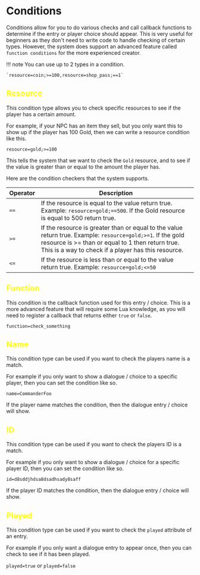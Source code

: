 # Conditions

Conditions allow for you to do various checks and call callback functions to determine if the entry or player choice should appear. This is very useful for beginners as they don't need to write code to handle checking of certain types. However, the system does support an advanced feature called `function conditions` for the more experienced creator.

!!! note
	You can use up to 2 types in a condition.

	`resource=coin;>=100,resource=shop_pass;==1`

## <span style="color: yellow">Resource</span>
This condition type allows you to check specific resources to see if the player has a certain amount.

For example, if your NPC has an item they sell, but you only want this to show up if the player has 100 Gold, then we can write a resource condition like this.

`resource=gold;>=100`

This tells the system that we want to check the `Gold` resource, and to see if the value is greater than or equal to the amount the player has.

Here are the condition checkers that the system supports.

| Operator | Description |
| ------------- | ----------- |
| `==` | If the resource is equal to the value return true. Example: `resource=gold;==500`. If the Gold resource is equal to 500 return true. |
| `>=` | If the resource is greater than or equal to the value return true. Example: `resource=gold;>=1`. If the gold resource is >= than or equal to 1 then return true. This is a way to check if a player has this resource. |
| `<=` | If the resource is less than or equal to the value return true. Example: `resource=gold;<=50` |

## <span style="color: yellow">Function</span>
This condition is the callback function used for this entry / choice. This is a more advanced feature that will require some Lua knowledge, as you will need to register a callback that returns either `true` or `false`.

`function=check_something`

## <span style="color: yellow">Name</span>
This condition type can be used if you want to check the players name is a match.

For example if you only want to show a dialogue / choice to a specific player, then you can set the condition like so.

`name=CommanderFoo`

If the player name matches the condition, then the dialogue entry / choice will show.

## <span style="color: yellow">ID</span>
This condition type can be used if you want to check the players ID is a match.

For example if you only want to show a dialogue / choice for a specific player ID, then you can set the condition like so.

`id=d8sddjhdsa8dsadhsady8saff`

If the player ID matches the condition, then the dialogue entry / choice will show.

## <span style="color: yellow">Played</span>
This condition type can be used if you want to check the `played` attribute of an entry.

For example if you only want a dialogue entry to appear once, then you can check to see if it has been played.

`played=true` or `played=false`
